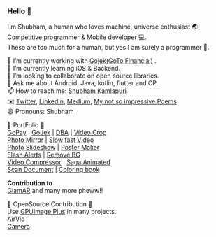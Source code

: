 ### Hello 👋
I m Shubham, a human who loves machine, universe enthusiast :earth_asia:, Competitive programmer & Mobile developer :computer:.\
These are too much for a human, but yes I am surely a programmer :information_desk_person:.


  🔭 I’m currently working with [Gojek(GoTo Financial)](https://www.gotocompany.com/) .\
  🌱 I’m currently learning iOS & Backend.\
  👯 I’m looking to collaborate on open source libraries.\
  💬 Ask me about Android, Java, kotlin, flutter and CP.\
  📫 How to reach me: [Shubham Kamlapuri](mailto:shubhwicked@gmail.com?subject=[GitHub]%20Source%20Han%20Sans)\
  :envelope: [Twitter](https://twitter.com/SHUBH_DUDE), [LinkedIn](https://www.linkedin.com/in/shubhamkamlapuri/), [Medium](https://medium.com/@shubhwicked), [My not so impressive Poems](https://hellopoetry.com/shubhwicked/) <br/>
  😄 Pronouns: Shubham

:bookmark: PortFolio :bookmark:\
  [GoPay](https://play.google.com/store/apps/details?id=com.gojek.gopay&hl=en_IN&pli=1) | [GoJek](https://play.google.com/store/apps/details?id=com.gojek.app&hl=en_IN) | [DBA](https://play.google.com/store/apps/details?id=com.intspvt.app.dehaat2) | [Video Crop](https://play.google.com/store/apps/details?id=com.fotopix.cropvideotrim)\
  [Photo Mirror](https://play.google.com/store/apps/details?id=com.Biplabs.SquarePhotoMirror)  |  [Slow fast Video](https://play.google.com/store/apps/details?id=com.VideobirdStudio.SlowMotionVideo)\
  [Photo Slideshow](https://play.google.com/store/apps/details?id=com.PICCHAT.PictureVideoSlideshowMusic)  |  [Poster Maker](https://play.google.com/store/apps/details?id=com.cmobileapps.posters)\
  [Flash Alerts](https://play.google.com/store/apps/details?id=com.fantasticdroid.flashalerts)  |  [Remove BG](https://play.google.com/store/apps/details?id=com.Biplabs.memorablebackgroundchanger)\
  [Video Compressor](https://play.google.com/store/apps/details?id=com.Biplabs.videocompressor)  |  [Saga Animated](https://play.google.com/store/apps/details?id=com.fotopix.sagastorymaker)\
  [Scan Document](https://play.google.com/store/apps/details?id=com.fotopix.scanapp)  |  [Coloring book](https://play.google.com/store/apps/details?id=com.Fotopix.Colorfy)
  
**Contribution to**\
[GlamAR](https://play.google.com/store/apps/details?id=com.fynd.ficto) and many more pheww!!

:bookmark: OpenSource Contribution :bookmark:\
Use [GPUImage Plus](https://github.com/wysaid/android-gpuimage-plus) in many projects.\
[AirVid](https://github.com/shubhwicked/AirVid)\
[Camera](https://github.com/shubhwicked/Camera)
